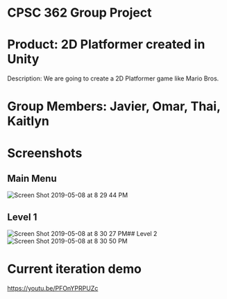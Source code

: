 # CPSC 362 Group Project
# Product: 2D Platformer created in Unity
Description: We are going to create a 2D Platformer game like Mario Bros.
# Group Members: Javier, Omar, Thai, Kaitlyn
# Screenshots
## Main Menu
![Screen Shot 2019-05-08 at 8 29 44 PM](https://user-images.githubusercontent.com/44476129/57425541-613c7880-71d0-11e9-8f6b-804c9e98b1cd.png)
## Level 1
![Screen Shot 2019-05-08 at 8 30 27 PM](https://user-images.githubusercontent.com/44476129/57425550-6e596780-71d0-11e9-9a60-214967fe11a3.png)## Level 2
![Screen Shot 2019-05-08 at 8 30 50 PM](https://user-images.githubusercontent.com/44476129/57425521-4b2eb800-71d0-11e9-82f6-346901033314.png)
# Current iteration demo
https://youtu.be/PFOnYPRPUZc
